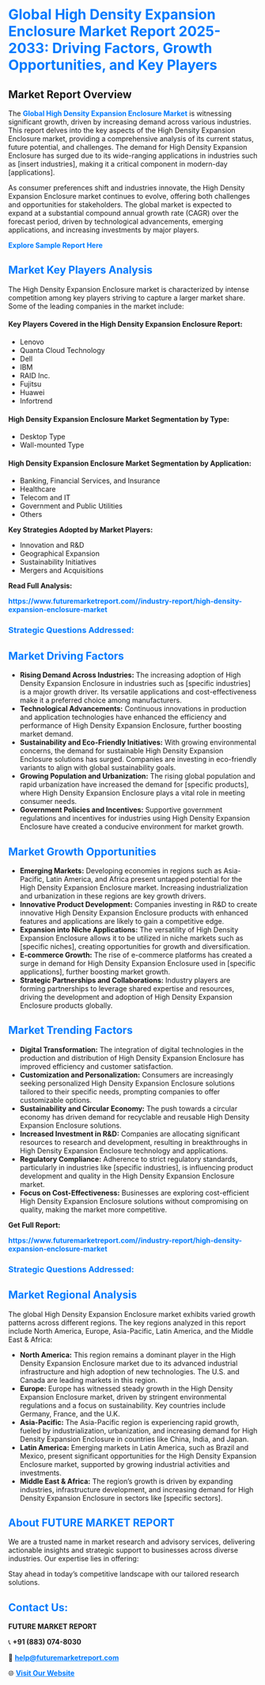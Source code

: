 <h1 style="color: #007BFF;">Global High Density Expansion Enclosure Market Report 2025-2033: Driving Factors, Growth Opportunities, and Key Players</h1>

<section id="overview">
<h2>Market Report Overview</h2>
<p>The <a href="https://www.futuremarketreport.com//industry-report/high-density-expansion-enclosure-market" style="color: #007BFF; text-decoration: none;"><strong>Global High Density Expansion Enclosure Market</strong></a> is witnessing significant growth, driven by increasing demand across various industries. This report delves into the key aspects of the High Density Expansion Enclosure market, providing a comprehensive analysis of its current status, future potential, and challenges. The demand for High Density Expansion Enclosure has surged due to its wide-ranging applications in industries such as [insert industries], making it a critical component in modern-day [applications].</p>
<p>As consumer preferences shift and industries innovate, the High Density Expansion Enclosure market continues to evolve, offering both challenges and opportunities for stakeholders. The global market is expected to expand at a substantial compound annual growth rate (CAGR) over the forecast period, driven by technological advancements, emerging applications, and increasing investments by major players.</p>
</section>

<section id="overview">
<p><a href="https://www.futuremarketreport.com//request-sample/reportId=75382" style="color: #007BFF; text-decoration: none;"><strong>Explore Sample Report Here</strong></a></p>
</section>

<section id="key-players">
<h2 style="color: #007BFF;">Market Key Players Analysis</h2>
<p>The High Density Expansion Enclosure market is characterized by intense competition among key players striving to capture a larger market share. Some of the leading companies in the market include:</p>
<h4>Key Players Covered in the High Density Expansion Enclosure Report:</h4>
<ul><li>Lenovo</li><li>Quanta Cloud Technology</li><li>Dell</li><li>IBM</li><li>RAID Inc.</li><li>Fujitsu</li><li>Huawei</li><li>Infortrend</li></ul>
<h4>High Density Expansion Enclosure Market Segmentation by Type:</h4>
<ul><li>Desktop Type</li><li>Wall-mounted Type</li></ul>

<h4>High Density Expansion Enclosure Market Segmentation by Application:</h4>
<ul><li>Banking, Financial Services, and Insurance</li><li>Healthcare</li><li>Telecom and IT</li><li>Government and Public Utilities</li><li>Others</li></ul>
<p><strong>Key Strategies Adopted by Market Players:</strong></p>
<ul>
<li>Innovation and R&D</li>
<li>Geographical Expansion</li>
<li>Sustainability Initiatives</li>
<li>Mergers and Acquisitions</li>
</ul>
</section>

<section>
<p><strong>Read Full Analysis: </strong></p><a href="https://www.futuremarketreport.com//industry-report/high-density-expansion-enclosure-market" style="color: #007BFF; text-decoration: none;"><strong>https://www.futuremarketreport.com//industry-report/high-density-expansion-enclosure-market</strong></a>
<h3 style="color: #007BFF;">Strategic Questions Addressed:</h3>
</section>

<section id="driving-factors">
<h2 style="color: #007BFF;">Market Driving Factors</h2>
<ul>
<li><strong>Rising Demand Across Industries:</strong> The increasing adoption of High Density Expansion Enclosure in industries such as [specific industries] is a major growth driver. Its versatile applications and cost-effectiveness make it a preferred choice among manufacturers.</li>
<li><strong>Technological Advancements:</strong> Continuous innovations in production and application technologies have enhanced the efficiency and performance of High Density Expansion Enclosure, further boosting market demand.</li>
<li><strong>Sustainability and Eco-Friendly Initiatives:</strong> With growing environmental concerns, the demand for sustainable High Density Expansion Enclosure solutions has surged. Companies are investing in eco-friendly variants to align with global sustainability goals.</li>
<li><strong>Growing Population and Urbanization:</strong> The rising global population and rapid urbanization have increased the demand for [specific products], where High Density Expansion Enclosure plays a vital role in meeting consumer needs.</li>
<li><strong>Government Policies and Incentives:</strong> Supportive government regulations and incentives for industries using High Density Expansion Enclosure have created a conducive environment for market growth.</li>
</ul>
</section>

<section id="growth-opportunities">
<h2 style="color: #007BFF;">Market Growth Opportunities</h2>
<ul>
<li><strong>Emerging Markets:</strong> Developing economies in regions such as Asia-Pacific, Latin America, and Africa present untapped potential for the High Density Expansion Enclosure market. Increasing industrialization and urbanization in these regions are key growth drivers.</li>
<li><strong>Innovative Product Development:</strong> Companies investing in R&D to create innovative High Density Expansion Enclosure products with enhanced features and applications are likely to gain a competitive edge.</li>
<li><strong>Expansion into Niche Applications:</strong> The versatility of High Density Expansion Enclosure allows it to be utilized in niche markets such as [specific niches], creating opportunities for growth and diversification.</li>
<li><strong>E-commerce Growth:</strong> The rise of e-commerce platforms has created a surge in demand for High Density Expansion Enclosure used in [specific applications], further boosting market growth.</li>
<li><strong>Strategic Partnerships and Collaborations:</strong> Industry players are forming partnerships to leverage shared expertise and resources, driving the development and adoption of High Density Expansion Enclosure products globally.</li>
</ul>
</section>

<section id="trending-factors">
<h2 style="color: #007BFF;">Market Trending Factors</h2>
<ul>
<li><strong>Digital Transformation:</strong> The integration of digital technologies in the production and distribution of High Density Expansion Enclosure has improved efficiency and customer satisfaction.</li>
<li><strong>Customization and Personalization:</strong> Consumers are increasingly seeking personalized High Density Expansion Enclosure solutions tailored to their specific needs, prompting companies to offer customizable options.</li>
<li><strong>Sustainability and Circular Economy:</strong> The push towards a circular economy has driven demand for recyclable and reusable High Density Expansion Enclosure solutions.</li>
<li><strong>Increased Investment in R&D:</strong> Companies are allocating significant resources to research and development, resulting in breakthroughs in High Density Expansion Enclosure technology and applications.</li>
<li><strong>Regulatory Compliance:</strong> Adherence to strict regulatory standards, particularly in industries like [specific industries], is influencing product development and quality in the High Density Expansion Enclosure market.</li>
<li><strong>Focus on Cost-Effectiveness:</strong> Businesses are exploring cost-efficient High Density Expansion Enclosure solutions without compromising on quality, making the market more competitive.</li>
</ul>
</section>

<section>
<p><strong>Get Full Report: </strong></p><a href="https://www.futuremarketreport.com//industry-report/high-density-expansion-enclosure-market" style="color: #007BFF; text-decoration: none;"><strong>https://www.futuremarketreport.com//industry-report/high-density-expansion-enclosure-market</strong></a>
<h3 style="color: #007BFF;">Strategic Questions Addressed:</h3>
</section>


<section id="regional-analysis">
<h2 style="color: #007BFF;">Market Regional Analysis</h2>
<p>The global High Density Expansion Enclosure market exhibits varied growth patterns across different regions. The key regions analyzed in this report include North America, Europe, Asia-Pacific, Latin America, and the Middle East & Africa:</p>
<ul>
<li><strong>North America:</strong> This region remains a dominant player in the High Density Expansion Enclosure market due to its advanced industrial infrastructure and high adoption of new technologies. The U.S. and Canada are leading markets in this region.</li>
<li><strong>Europe:</strong> Europe has witnessed steady growth in the High Density Expansion Enclosure market, driven by stringent environmental regulations and a focus on sustainability. Key countries include Germany, France, and the U.K.</li>
<li><strong>Asia-Pacific:</strong> The Asia-Pacific region is experiencing rapid growth, fueled by industrialization, urbanization, and increasing demand for High Density Expansion Enclosure in countries like China, India, and Japan.</li>
<li><strong>Latin America:</strong> Emerging markets in Latin America, such as Brazil and Mexico, present significant opportunities for the High Density Expansion Enclosure market, supported by growing industrial activities and investments.</li>
<li><strong>Middle East & Africa:</strong> The region’s growth is driven by expanding industries, infrastructure development, and increasing demand for High Density Expansion Enclosure in sectors like [specific sectors].</li>
</ul>
</section>

<footer>
<h2 style="color: #007BFF;">About FUTURE MARKET REPORT</h2>
<p>We are a trusted name in market research and advisory services, delivering actionable insights and strategic support to businesses across diverse industries. Our expertise lies in offering:</p>

<p>Stay ahead in today’s competitive landscape with our tailored research solutions.</p>

<h2 style="color: #007BFF;">Contact Us:</h2>
<p><strong>FUTURE MARKET REPORT</strong></p>
<p>📞 <strong>+91 (883) 074-8030</strong></p>
<p>📧 <strong><a href="mailto:help@futuremarketreport.com" style="color: #007BFF;">help@futuremarketreport.com</a></strong></p>
<p>🌐 <strong><a href="https://www.futuremarketreport.com/" style="color: #007BFF;">Visit Our Website</a></strong></p>
</footer>